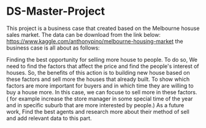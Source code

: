 # DS-Master-Project
This project is a business case that created based on the Melbourne hosuse sales market. The data can be download from the link below:
https://www.kaggle.com/anthonypino/melbourne-housing-market
the business case is all about as follows:

Finding the best opportunity for selling more house to people. 
To do so, We need to find the factors that affect the price and find the people's interest of houses.
So, the benefits of this action is to building new house based on these factors and sell more the houses that already built. 
To show which factors are more important for buyers and in which time they are willing to buy a house more. 
In this case, we can focuse to sell more in these factors.
( for example increase the store manager in some special time of the year and in specific suburb that are more interested by people.) 
As a future work, Find the best agents and research more about their method of sell and add relevant data to this part.
